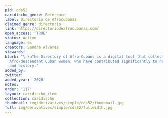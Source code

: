 ```yaml
---
pid: cds52
caridischo_genre: Reference
label: Directorio de Afrocubanas
claimed_genre: directorio
link: https://directoriodeafrocubanas.com/
open_access: 'TRUE'
status: Active
language: es
creators: Sandra Alvarez
stewards: 
blurb: "\r\nThe Directory of Afro-Cubans is a digital tool that collects files on
  Afro-descendant Cuban women, who have contributed significantly to national culture
  and history."
added_by: 
twitter: 
added_year: '2020'
notes: 
order: '117'
layout: caridischo_item
collection: caridischo
thumbnail: img/derivatives/simple/cds52/thumbnail.jpg
full: img/derivatives/simple/cds52/fullwidth.jpg
---
```

